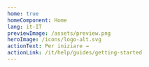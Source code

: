 ```yaml
---
home: true
homeComponent: Home
lang: it-IT
previewImage: /assets/preview.png
heroImage: /icons/logo-alt.svg
actionText: Per iniziare →
actionLink: /it/help/guides/getting-started
---
```

